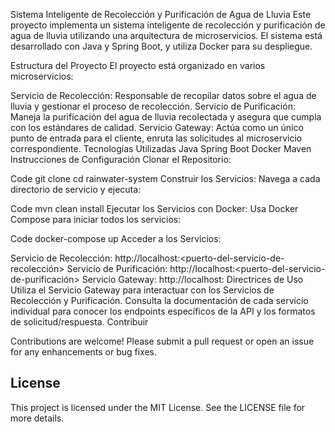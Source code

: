 Sistema Inteligente de Recolección y Purificación de Agua de Lluvia
Este proyecto implementa un sistema inteligente de recolección y purificación de agua de lluvia utilizando una arquitectura de microservicios. El sistema está desarrollado con Java y Spring Boot, y utiliza Docker para su despliegue.

Estructura del Proyecto
El proyecto está organizado en varios microservicios:

Servicio de Recolección: Responsable de recopilar datos sobre el agua de lluvia y gestionar el proceso de recolección.
Servicio de Purificación: Maneja la purificación del agua de lluvia recolectada y asegura que cumpla con los estándares de calidad.
Servicio Gateway: Actúa como un único punto de entrada para el cliente, enruta las solicitudes al microservicio correspondiente.
Tecnologías Utilizadas
Java
Spring Boot
Docker
Maven
Instrucciones de Configuración
Clonar el Repositorio:

Code
git clone <repository-url>
cd rainwater-system
Construir los Servicios: Navega a cada directorio de servicio y ejecuta:

Code
mvn clean install
Ejecutar los Servicios con Docker: Usa Docker Compose para iniciar todos los servicios:

Code
docker-compose up
Acceder a los Servicios:

Servicio de Recolección: http://localhost:<puerto-del-servicio-de-recolección>
Servicio de Purificación: http://localhost:<puerto-del-servicio-de-purificación>
Servicio Gateway: http://localhost:<puerto-del-servicio-gateway>
Directrices de Uso
Utiliza el Servicio Gateway para interactuar con los Servicios de Recolección y Purificación.
Consulta la documentación de cada servicio individual para conocer los endpoints específicos de la API y los formatos de solicitud/respuesta.
Contribuir

Contributions are welcome! Please submit a pull request or open an issue for any enhancements or bug fixes.

## License

This project is licensed under the MIT License. See the LICENSE file for more details.
